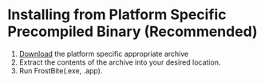 # Installing from Platform Specific Precompiled Binary (Recommended)

1. [Download](https://github.com/matoom/frostbite/releases) the platform specific appropriate archive
2. Extract the contents of the archive into your desired location.
3. Run FrostBite(.exe, .app).
